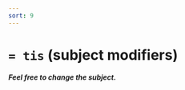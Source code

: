```yaml
---
sort: 9
---
```


# `= tis` (subject modifiers) 

##### Feel free to change the subject.

<list dataPath="docs/system/hoon/runes/ts" dataPreview="true" className="runes" linkToFragments="true"></list>

<kids dataPath="docs/system/hoon/runes/ts" className="runes"></kids>